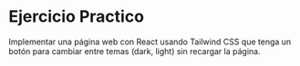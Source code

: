 # Ejercicio Practico

Implementar una página web con React usando Tailwind CSS que tenga un botón para cambiar entre temas (dark, light) sin recargar la página.